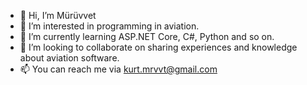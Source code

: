- 👋 Hi, I’m Mürüvvet
- 👀 I’m interested in programming in aviation.
- 🌱 I’m currently learning ASP.NET Core, C#, Python and so on.
- 💞️ I’m looking to collaborate on sharing experiences and knowledge about aviation software.
- 📫 You can reach me via kurt.mrvvt@gmail.com

<!---
kurtmrvvt/kurtmrvvt is a ✨ special ✨ repository because its `README.md` (this file) appears on your GitHub profile.
You can click the Preview link to take a look at your changes.
--->
